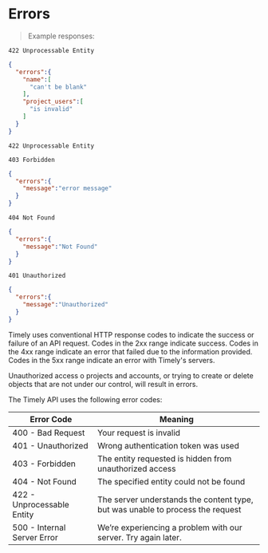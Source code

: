 # Errors

> Example responses:

```
422 Unprocessable Entity
```
```json
{
  "errors":{
    "name":[
      "can't be blank"
    ],
    "project_users":[
      "is invalid"
    ]
  }
}
```
```
422 Unprocessable Entity
```
```
403 Forbidden
```
```json
{
  "errors":{
    "message":"error message"
  }
}
```
```
404 Not Found
```
```json
{
  "errors":{
    "message":"Not Found"
  }
}
```
```
401 Unauthorized
```
```json
{
  "errors":{
    "message":"Unauthorized"
  }
}
```

Timely uses conventional HTTP response codes to indicate the success or failure of an API request. Codes in the 2xx range indicate success. Codes in the 4xx range indicate an error that failed due to the information provided.
Codes in the 5xx range indicate an error with Timely's servers.

Unauthorized access o projects and accounts, or trying to create or delete objects that are not under our control, will result in errors.


The Timely API uses the following error codes:


| Error Code                  	| Meaning                                                                       	|
|-----------------------------	|-------------------------------------------------------------------------------	|
| 400 - Bad Request           	| Your request is invalid                                                       	|
| 401 - Unauthorized          	| Wrong authentication token was used                                        	|
| 403 - Forbidden             	| The entity requested is hidden from unauthorized access                        	|
| 404 - Not Found             	| The specified entity could not be found                                       	|
| 422 - Unprocessable Entity  	| The server understands the content type, but was unable to process the request 	|
| 500 - Internal Server Error 	| We’re experiencing a problem with our server. Try again later.                            	|

